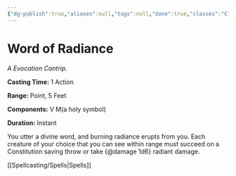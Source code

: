 ```yaml
---
{"dg-publish":true,"aliases":null,"tags":null,"done":true,"classes":"Cleric,","spellLevel":0,"school":"Evocation","source":"XGE","permalink":"/spells/word-of-radiance/","dgHomeLink":false,"dgPassFrontmatter":true}
---
```


# Word of Radiance
*A Evocation Cantrip.*

**Casting Time:** 1 Action

**Range:** Point, 5 Feet

**Components:** V M(a holy symbol)

**Duration:** Instant

You utter a divine word, and burning radiance erupts from you. Each creature of your choice that you can see within range must succeed on a Constitution saving throw or take {@damage 1d6} radiant damage.

[[Spellcasting/Spells|Spells]]
